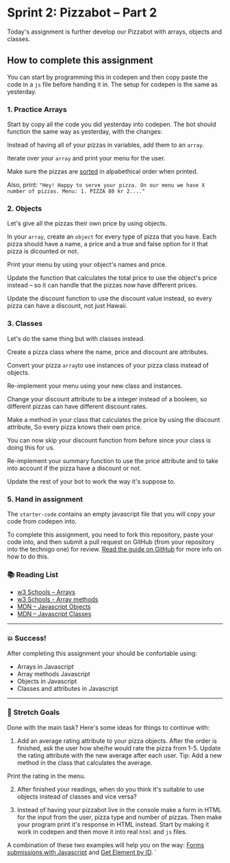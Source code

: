 # Sprint 2: Pizzabot – Part 2

Today's assignment is further develop our Pizzabot with arrays, objects and classes. 

## How to complete this assignment

You can start by programming this in codepen and then copy paste the code in a `js` file before handing it in. The setup for codepen is the same as yesterday. 

### 1. Practice Arrays

Start by copy all the code you did yesterday into codepen. The bot should function the same way as yesterday, with the changes:  

Instead of having all of your pizzas in variables, add them to an `array`. 

Iterate over your `array` and print your menu for the user.  

Make sure the pizzas are [sorted](https://developer.mozilla.org/en-US/docs/Web/JavaScript/Reference/Global_Objects/Array/sort) in alpabethical order when printed. 

Also, print: `"Hey! Happy to serve your pizza. On our menu we have X number of pizzas. Menu: 1. PIZZA 80 kr 2...."`

### 2. Objects

Let's give all the pizzas their own price by using objects. 

In your `array`, create an `object` for every type of pizza that you have. Each pizza should have a name, a price and a true and false option for it that pizza is dicounted or not. 

Print your menu by using your object's names and price. 

Update the function that calculates the total price to use the object's price instead – so it can handle that the pizzas now have different prices. 

Update the discount function to use the discount value instead, so every pizza can have a discount, not just Hawaii. 

### 3. Classes

Let's do the same thing but with classes instead. 

Create a pizza class where the name, price and discount are attributes. 

Convert your pizza `array`to use instances of your pizza class instead of objects. 

Re-implement your menu using your new class and instances. 

Change your discount attribute to be a integer instead of a booleen, so different pizzas can have different discount rates. 

Make a method in your class that calculates the price by using the discount attribute, So every pizza knows their own price. 

You can now skip your discount function from before since your class is doing this for us. 

Re-implement your summary function to use the price attribute and to take into account if the pizza have a discount or not.

Update the rest of your bot to work the way it's suppose to. 

### 5. Hand in assignment
The `starter-code` contains an empty javascript file that you will copy your code from codepen into. 

To complete this assignment, you need to fork this repository, paste your code into, and then submit a pull request on GitHub (from your repository into the technigo one) for review. [Read the guide on GitHub](https://guides.github.com/activities/forking/) for more info on how to do this.

### :books: Reading List

* [w3 Schools – Arrays](https://www.w3schools.com/js/js_arrays.asp)
* [w3 Schools - Array methods](https://www.w3schools.com/js/js_array_methods.asp)
* [MDN – Javascript Objects](https://developer.mozilla.org/en-US/docs/Learn/JavaScript/Objects)
* [MDN – Javascript Classes](https://developer.mozilla.org/en-US/docs/Web/JavaScript/Reference/Classes)

---

### :boom: Success!

After completing this assignment your should be confortable using: 
* Arrays in Javascript
* Array methods Javascript
* Objects in Javascript
* Classes and attributes in Javascript

---

### :runner: Stretch Goals

Done with the main task? Here's some ideas for things to continue with:

1. Add an average rating attribute to your pizza objects. After the order is finished, ask the user how she/he would rate the pizza from 1-5. Update the rating attribute with the new average after each user. Tip: Add a new method in the class that calculates the average. 

Print the rating in the menu. 

2. After finished your readings, when do you think it's suitable to use objects instead of classes and vice versa? 

3. Instead of having your pizzabot live in the console make a form in HTML for the input from the user, pizza type and number of pizzas. Then make your program print it's response in HTML instead. Start by making it work in codepen and then move it into real `html` and `js` files.

A combination of these two examples will help you on the way: [Forms submissions with Javascript](https://www.w3schools.com/js/tryit.asp?filename=tryjs_form_submit) and [Get Element by ID](https://www.w3schools.com/js/exercise.asp?filename=exercise_arrays4). 
`
